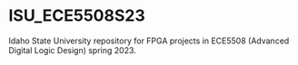 # ISU_ECE5508S23
Idaho State University repository for FPGA projects in ECE5508 (Advanced Digital Logic Design) spring 2023.
